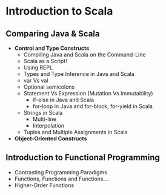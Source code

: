 # Introduction to Scala

## Comparing Java & Scala
* **Control and Type Constructs**
    * Compiling Java and Scala on the Command-Line
    * Scala as a Script!
    * Using REPL
    * Types and Type Inference in Java and Scala
    * var Vs val
    * Optional semicolons
    * Statement Vs Expression (Mutation Vs Immutability)
        * if-else in Java and Scala
        * for-loop in Java and for-block, for-yield in Scala
    * Strings in Scala
        * Multi-line
        * Interpolation
    * Tuples and Multiple Assignments in Scala
* **Object-Oriented Constructs**

## Introduction to Functional Programming
* Contrasting Programming Paradigms
* Functions, Functions and Functions....
* Higher-Order Functions